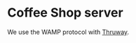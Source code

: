 # Coffee Shop server

We use the WAMP protocol with [Thruway][thruway].

[thruway]: https://github.com/voryx/Thruway
